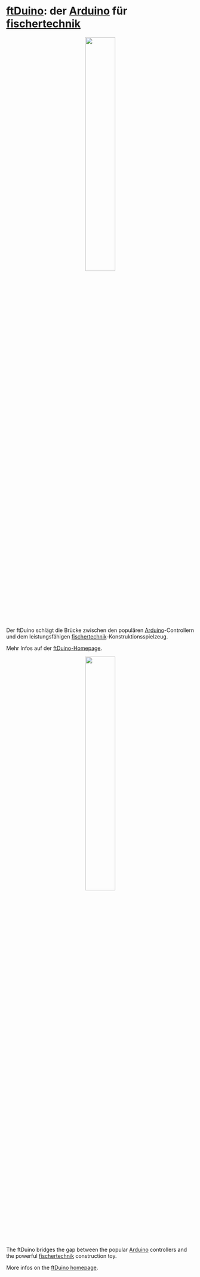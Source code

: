 # [ftDuino](http://ftduino.de): der [Arduino](http://arduino.cc) für [fischertechnik](http://fischertechnik.de)

<p align="center">
  <img width="40%" src="https://raw.githubusercontent.com/harbaum/ftduino/master/doc/ftduino.jpg">
</p>

Der ftDuino schlägt die Brücke zwischen den populären
[Arduino](http://arduino.cc)-Controllern und dem leistungsfähigen
[fischertechnik](http://fischertechnik.de)-Konstruktionsspielzeug.

Mehr Infos auf der [ftDuino-Homepage](http://ftduno.de).

<p align="center">
  <img width="40%" src="https://raw.githubusercontent.com/harbaum/ftduino/master/www/images/mobile.jpg">
</p>

The ftDuino bridges the gap between the popular [Arduino](http://arduino.cc)
controllers and the powerful [fischertechnik](http://fischertechnik.de)
construction toy.

More infos on the [ftDuino homepage](http://ftduno.de).
